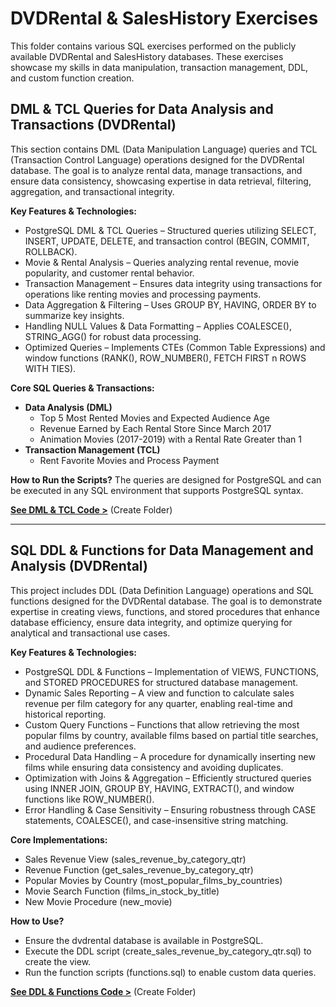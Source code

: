 # DVDRental & SalesHistory Exercises

This folder contains various SQL exercises performed on the publicly available DVDRental and SalesHistory databases. These exercises showcase my skills in data manipulation, transaction management, DDL, and custom function creation.

## DML & TCL Queries for Data Analysis and Transactions (DVDRental)

This section contains DML (Data Manipulation Language) queries and TCL (Transaction Control Language) operations designed for the DVDRental database. The goal is to analyze rental data, manage transactions, and ensure data consistency, showcasing expertise in data retrieval, filtering, aggregation, and transactional integrity.

**Key Features & Technologies:**

*   PostgreSQL DML & TCL Queries – Structured queries utilizing SELECT, INSERT, UPDATE, DELETE, and transaction control (BEGIN, COMMIT, ROLLBACK).
*   Movie & Rental Analysis – Queries analyzing rental revenue, movie popularity, and customer rental behavior.
*   Transaction Management – Ensures data integrity using transactions for operations like renting movies and processing payments.
*   Data Aggregation & Filtering – Uses GROUP BY, HAVING, ORDER BY to summarize key insights.
*   Handling NULL Values & Data Formatting – Applies COALESCE(), STRING_AGG() for robust data processing.
*   Optimized Queries – Implements CTEs (Common Table Expressions) and window functions (RANK(), ROW_NUMBER(), FETCH FIRST n ROWS WITH TIES).

**Core SQL Queries & Transactions:**

*   **Data Analysis (DML)**
    *   Top 5 Most Rented Movies and Expected Audience Age
    *   Revenue Earned by Each Rental Store Since March 2017
    *   Animation Movies (2017-2019) with a Rental Rate Greater than 1
*   **Transaction Management (TCL)**
    *   Rent Favorite Movies and Process Payment

**How to Run the Scripts?**
The queries are designed for PostgreSQL and can be executed in any SQL environment that supports PostgreSQL syntax.

[**See DML & TCL Code >**](DML_TCL)  (Create Folder)

---

## SQL DDL & Functions for Data Management and Analysis (DVDRental)

This project includes DDL (Data Definition Language) operations and SQL functions designed for the DVDRental database. The goal is to demonstrate expertise in creating views, functions, and stored procedures that enhance database efficiency, ensure data integrity, and optimize querying for analytical and transactional use cases.

**Key Features & Technologies:**

*   PostgreSQL DDL & Functions – Implementation of VIEWS, FUNCTIONS, and STORED PROCEDURES for structured database management.
*   Dynamic Sales Reporting – A view and function to calculate sales revenue per film category for any quarter, enabling real-time and historical reporting.
*   Custom Query Functions – Functions that allow retrieving the most popular films by country, available films based on partial title searches, and audience preferences.
*   Procedural Data Handling – A procedure for dynamically inserting new films while ensuring data consistency and avoiding duplicates.
*   Optimization with Joins & Aggregation – Efficiently structured queries using INNER JOIN, GROUP BY, HAVING, EXTRACT(), and window functions like ROW_NUMBER().
*   Error Handling & Case Sensitivity – Ensuring robustness through CASE statements, COALESCE(), and case-insensitive string matching.

**Core Implementations:**

*   Sales Revenue View (sales_revenue_by_category_qtr)
*   Revenue Function (get_sales_revenue_by_category_qtr)
*   Popular Movies by Country (most_popular_films_by_countries)
*   Movie Search Function (films_in_stock_by_title)
*   New Movie Procedure (new_movie)

**How to Use?**

*   Ensure the dvdrental database is available in PostgreSQL.
*   Execute the DDL script (create_sales_revenue_by_category_qtr.sql) to create the view.
*   Run the function scripts (functions.sql) to enable custom data queries.

[**See DDL & Functions Code >**](DDL_Functions) (Create Folder)
